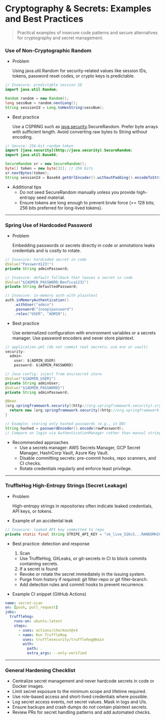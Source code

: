 # Cryptography & Secrets: Examples and Best Practices

> Practical examples of insecure code patterns and secure alternatives for cryptography and secret management.
> 

### Use of Non-Cryptographic Random

- Problem
    
    Using java.util.Random for security-related values like session IDs, tokens, password reset codes, or crypto keys is predictable.
    

```java
// Insecure: predictable session ID
import java.util.Random;

Random random = new Random();
long sessNum = random.nextLong();
String sessionId = Long.toHexString(sessNum);
```

- Best practice
    
    Use a CSPRNG such as [java.security](http://java.security).SecureRandom. Prefer byte arrays with sufficient length. Avoid converting raw bytes to String without encoding.
    

```java
// Secure: 256-bit random token
import [java.security](http://java.security).SecureRandom;
import java.util.Base64;

SecureRandom sr = new SecureRandom();
byte[] token = new byte[32]; // 256 bits
sr.nextBytes(token);
String sessionId = Base64.getUrlEncoder().withoutPadding().encodeToString(token);
```

- Additional tips
    - Do not seed SecureRandom manually unless you provide high-entropy seed material.
    - Ensure tokens are long enough to prevent brute force (>= 128 bits; 256 bits preferred for long-lived tokens).

---

### Spring Use of Hardcoded Password

- Problem
    
    Embedding passwords or secrets directly in code or annotations leaks credentials and is costly to rotate.
    

```java
// Insecure: hardcoded secret in code
@Value("Password123!")
private String adminPassword;

// Insecure: default fallback that leaves a secret in code
@Value("${ADMIN_PASSWORD:Benfica123}")
private String defaultedPassword;

// Insecure: in-memory auth with plaintext
auth.inMemoryAuthentication()
    .withUser("admin")
    .password("{noop}password")
    .roles("USER", "ADMIN");
```

- Best practice
    
    Use externalized configuration with environment variables or a secrets manager. Use password encoders and never store plaintext.
    

```java
// application.yml (do not commit real secrets; use env or vault)
security:
  admin:
    user: ${ADMIN_USER}
    password: ${ADMIN_PASSWORD}

// Java config: inject from env/secret store
@Value("${ADMIN_USER}")
private String adminUser;
@Value("${ADMIN_PASSWORD}")
private String adminPassword;

@Bean
[org.springframework.security](http://org.springframework.security).crypto.password.PasswordEncoder passwordEncoder() {
  return new [org.springframework.security](http://org.springframework.security).crypto.bcrypt.BCryptPasswordEncoder();
}

// Example: storing only hashed passwords (e.g., in DB)
String hashed = passwordEncoder().encode(rawPassword);
// Compare on login via AuthenticationManager rather than manual string compare
```

- Recommended approaches
    - Use a secrets manager: AWS Secrets Manager, GCP Secret Manager, HashiCorp Vault, Azure Key Vault.
    - Disable committing secrets: pre-commit hooks, repo scanners, and CI checks.
    - Rotate credentials regularly and enforce least privilege.

---

### TruffleHog High-Entropy Strings (Secret Leakage)

- Problem
    
    High-entropy strings in repositories often indicate leaked credentials, API keys, or tokens.
    
- Example of an accidental leak

```java
// Insecure: leaked API key committed to repo
private static final String STRIPE_API_KEY = "sk_live_51KcS...RANDOMHIGHENTROPY...";
```

- Best practice: detection and response
    
    1) Scan
    
    - Use TruffleHog, GitLeaks, or git-secrets in CI to block commits containing secrets.
    
    2) If a secret is found
    
    - Revoke or rotate the secret immediately in the issuing system.
    - Purge from history if required: git filter-repo or git filter-branch.
    - Add detection rules and commit hooks to prevent recurrence.
- Example CI snippet (GitHub Actions)

```yaml
name: secret-scan
on: [push, pull_request]
jobs:
  trufflehog:
    runs-on: ubuntu-latest
    steps:
      - uses: actions/checkout@v4
      - name: Run TruffleHog
        uses: trufflesecurity/trufflehog@main
        with:
          path: .
          extra_args: --only-verified
```

---

### General Hardening Checklist

- Centralize secret management and never hardcode secrets in code or Docker images.
- Limit secret exposure to the minimum scope and lifetime required.
- Use role-based access and short-lived credentials where possible.
- Log secret access events, not secret values. Mask in logs and UIs.
- Ensure backups and crash dumps do not contain plaintext secrets.
- Review PRs for secret handling patterns and add automated checks.